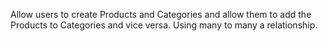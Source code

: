 Allow users to create Products and Categories and allow them to add the Products to Categories and vice versa.
Using many to many a relationship.
